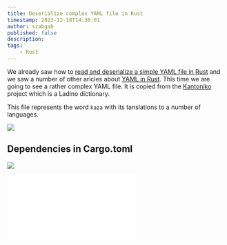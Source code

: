 ```yaml
---
title: Deserialize complex YAML file in Rust
timestamp: 2023-12-18T14:30:01
author: szabgab
published: false
description:
tags:
    - Rust
---
```


We already saw how to [read and deserialize a simple YAML file in Rust](/read-simple-yaml) and we saw a number of other
aricles about [YAML in Rust](/yaml). This time we are going to see a rather complex YAML file.
It is copied from the [Kantoniko](https://kantoniko.com/) project which is a Ladino dictionary.

This file represents the word `kaza` with its tanslations to a number of languages.

![](examples/deserialize-yaml/kaza.yaml)

## Dependencies in Cargo.toml

![](examples/deserialize-yaml/Cargo.toml)



![](examples/deserialize-yaml/src/main.rs)

